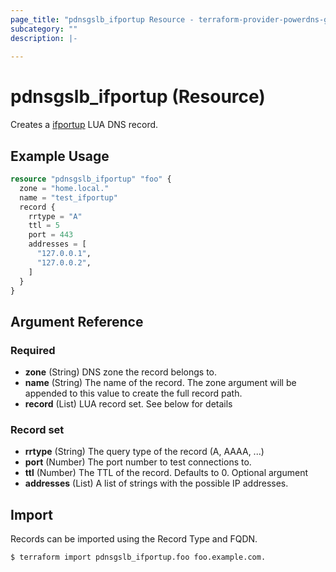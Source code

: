 ```yaml
---
page_title: "pdnsgslb_ifportup Resource - terraform-provider-powerdns-gslb"
subcategory: ""
description: |-
  
---
```


# pdnsgslb_ifportup (Resource)

Creates a [ifportup](https://doc.powerdns.com/authoritative/lua-records/functions.html#ifportup) LUA DNS record. 

## Example Usage

```terraform
resource "pdnsgslb_ifportup" "foo" {
  zone = "home.local."
  name = "test_ifportup"
  record {
    rrtype = "A"
    ttl = 5
    port = 443
    addresses = [ 
      "127.0.0.1",
      "127.0.0.2",
    ]
  }
}
```

## Argument Reference

### Required

- **zone** (String) DNS zone the record belongs to.
- **name** (String)  The name of the record. The zone argument will be appended to this value to create the full record path.
- **record** (List) LUA record set. See below for details

### Record set

- **rrtype** (String) The query type of the record (A, AAAA, ...)
- **port** (Number) The port number to test connections to.
- **ttl** (Number) The TTL of the record. Defaults to 0. Optional argument
- **addresses** (List) A list of strings with the possible IP addresses.

## Import

Records can be imported using the Record Type and FQDN.

```
$ terraform import pdnsgslb_ifportup.foo foo.example.com.
```